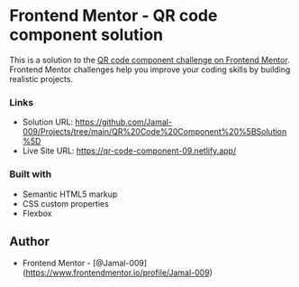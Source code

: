# Frontend Mentor - QR code component solution
This is a solution to the [QR code component challenge on Frontend Mentor](https://www.frontendmentor.io/challenges/qr-code-component-iux_sIO_H). Frontend Mentor challenges help you improve your coding skills by building realistic projects. 

### Links
- Solution URL: https://github.com/Jamal-009/Projects/tree/main/QR%20Code%20Component%20%5BSolution%5D
- Live Site URL: https://qr-code-component-09.netlify.app/

### Built with
- Semantic HTML5 markup
- CSS custom properties
- Flexbox

## Author
- Frontend Mentor - [@Jamal-009] (https://www.frontendmentor.io/profile/Jamal-009)
